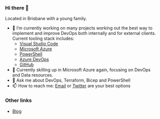 ### Hi there 👋

Located in Brisbane with a young family. 

- 🔭 I’m currently working on many projects working out the best way to implement and improve DevOps both internally and for external clients. Current tooling stack includes:
  - [Visual Studio Code](https://code.visualstudio.com)
  - [Microsoft Azure](https://azure.microsoft.com/en-au/?cdn=disable)
  - [PowerShell](https://docs.microsoft.com/en-us/powershell/scripting/overview?view=powershell-7.2)
  - [Azure DevOps](https://dev.azure.com)
  - [GitHub](https://www.github.com)
- 🌱 Currently skilling up  in Microsoft Azure again, focusing on DevOps and Data resources.
- 💬 Ask me about DevOps, Terraform, Bicep and PowerShell
- 📫 How to reach me: [Email](mailto:matt.corr@gmail.com) or [Twitter](https://www.twitter.com/mattcorr) are your best options

### Other links

* [Blog](https://www.intrepidintegration.com/)

